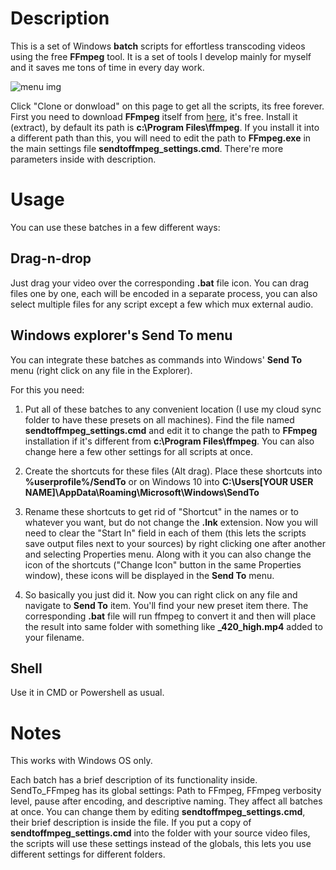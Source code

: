 # Description
This is a set of Windows **batch** scripts for effortless transcoding videos using the free **FFmpeg** tool. It is a set of tools I develop mainly for myself and it saves me tons of time in every day work.

![menu img](https://i.imgur.com/1SOp2wO.png "SendTo_FFmpeg presets in the standard windows Send To menu")

Click "Clone or donwload" on this page to get all the scripts, its free forever.
First you need to download **FFmpeg** itself from [here](https://www.ffmpeg.org/download.html), it's free.
Install it (extract), by default its path is **c:\Program Files\ffmpeg**. If you install it into a different path than this, you will need to edit the path to **FFmpeg.exe** in the main settings file **sendtoffmpeg_settings.cmd**. There're more parameters inside with description.

# Usage
You can use these batches in a few different ways:

## Drag-n-drop
Just drag your video over the corresponding **.bat** file icon.
You can drag files one by one, each will be encoded in a separate process, you can also select multiple files for any script except a few which mux external audio.

## Windows explorer's Send To menu
You can integrate these batches as commands into Windows' **Send To** menu (right click on any file in the Explorer).

For this you need:

1. Put all of these batches to any convenient location (I use my cloud sync folder to have these presets on all machines). Find the file named **sendtoffmpeg_settings.cmd** and edit it to change the path to **FFmpeg** installation if it's different from **c:\Program Files\ffmpeg**. You can also change here a few other settings for all scripts at once.

2. Create the shortcuts for these files (Alt drag). Place these shortcuts into **%userprofile%/SendTo** or on Windows 10 into **C:\Users\[YOUR USER NAME]\AppData\Roaming\Microsoft\Windows\SendTo**

3. Rename these shortcuts to get rid of "Shortcut" in the names or to whatever you want, but do not change the **.lnk** extension. Now you will need to clear the "Start In" field in each of them (this lets the scripts save output files next to your sources) by right clicking one after another and selecting Properties menu. Along with it you can also change the icon of the shortcuts ("Change Icon" button in the same Properties window), these icons will be displayed in the **Send To** menu.

4. So basically you just did it. Now you can right click on any file and navigate to **Send To** item.
You'll find your new preset item there. The corresponding **.bat** file will run ffmpeg to convert it
and then will place the result into same folder with something like **_420_high.mp4** added to your filename.

## Shell

Use it in CMD or Powershell as usual.

# Notes

This works with Windows OS only. 

Each batch has a brief description of its functionality inside. SendTo_FFmpeg has its global settings: Path to FFmpeg, FFmpeg verbosity level, pause after encoding, and descriptive naming. They affect all batches at once. You can change them by editing **sendtoffmpeg_settings.cmd**, their brief description is inside the file. If you put a copy of **sendtoffmpeg_settings.cmd** into the folder with your source video files, the scripts will use these settings instead of the globals, this lets you use different settings for different folders.
